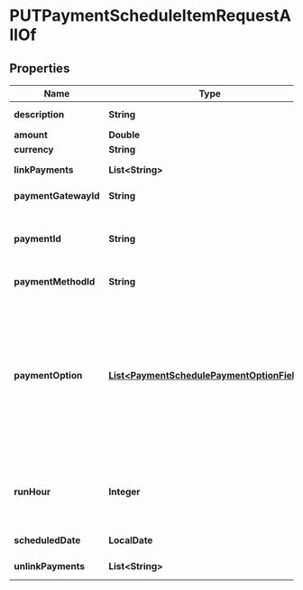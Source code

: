 

# PUTPaymentScheduleItemRequestAllOf


## Properties

| Name | Type | Description | Notes |
|------------ | ------------- | ------------- | -------------|
|**description** | **String** | The description of the payment schedule item.  |  [optional] |
|**amount** | **Double** | The amount of the payment.  |  [optional] |
|**currency** | **String** | The currency of the payment.  |  [optional] |
|**linkPayments** | **List&lt;String&gt;** | Container for payments linked to the payment schedule item.  |  [optional] |
|**paymentGatewayId** | **String** | ID of the payment gateway of the payment schedule item.  |  [optional] |
|**paymentId** | **String** | ID of the payment to be linked to the payment schedule item.  **Note**: This feild is version controlled. To enable this field, you must set &#x60;zuora-version&#x60; to equal or smaller than &#x60;336.0&#x60;.  |  [optional] |
|**paymentMethodId** | **String** | ID of the payment method of the payment schedule item.  |  [optional] |
|**paymentOption** | [**List&lt;PaymentSchedulePaymentOptionFields&gt;**](PaymentSchedulePaymentOptionFields.md) | Container for the paymentOption items, which describe the transactional level rules for processing payments. Currently, only the Gateway Options type is supported.  Here is an example: &#x60;&#x60;&#x60; \&quot;paymentOption\&quot;: [   {     \&quot;type\&quot;: \&quot;GatewayOptions\&quot;,     \&quot;detail\&quot;: {       \&quot;SecCode\&quot;:\&quot;WEB\&quot;     }   } ] &#x60;&#x60;&#x60;  &#x60;paymentOption&#x60; of the payment schedule takes precedence over &#x60;paymentOption&#x60; of the payment schedule item.  |  [optional] |
|**runHour** | **Integer** | At which hour of the day in the tenant’s timezone this payment will be collected. If the payment &#x60;runHour&#x60; and &#x60;scheduledDate&#x60; are backdated, the system will collect the payment when the next runHour occurs.  |  [optional] |
|**scheduledDate** | **LocalDate** | The scheduled date when the payment is processed.  |  [optional] |
|**unlinkPayments** | **List&lt;String&gt;** | Container for payments to be unlinked from the payment schedule item.  |  [optional] |



